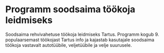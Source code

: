 # Programm soodsaima töökoja leidmiseks
Soodsaima rehvivahetuse töökoja leidmiseks Tartus. 
Programm kogub 9. populaarsemast töökojast Tartus info ja kajastab kasutajale soodsaima töökoja vastavalt autotüübile, veljetüübile ja velje suurusele.
